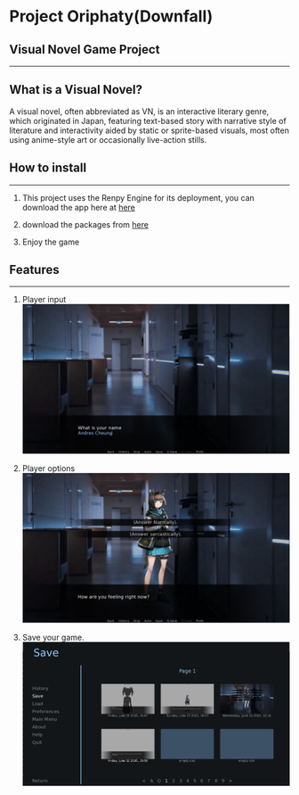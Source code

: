 # Project Oriphaty(Downfall)


## Visual Novel Game Project
---

## What is a Visual Novel?
A visual novel, often abbreviated as VN, is an interactive literary genre, which originated in Japan, featuring text-based story with narrative style of literature and interactivity aided by static or sprite-based visuals, most often using anime-style art or occasionally live-action stills.

## How to install
---
1. This project uses the Renpy Engine for its deployment, you can download the app here at [here](https://www.renpy.org/)

2. download the packages from [here](https://drive.google.com/drive/folders/1awMF4-gnQ5z7wN-di5zXDaB36Ho0pO1C?usp=sharing)

3. Enjoy the game



## Features
---
1. Player input
![Player input](https://github.com/ACholberton/Project-Oriphathy/blob/master/game/images/Player%20input%20option.png)


2. Player options
![Player options](https://github.com/ACholberton/Project-Oriphathy/blob/master/game/images/Player%20options.png)


3. Save your game.
![save the game](https://github.com/ACholberton/Project-Oriphathy/blob/master/game/images/Save%20menu.png)
